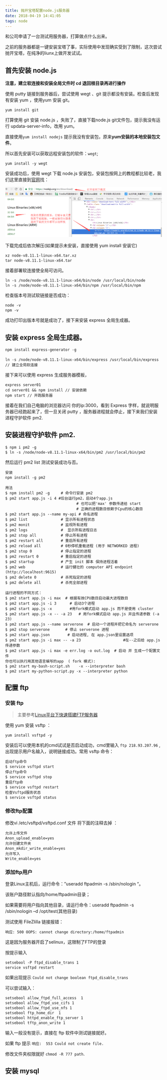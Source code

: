 ```yaml
---
title: 抛开宝塔配置node.js服务器
date: 2018-04-19 14:41:05
tags: node
---
```


和公司申请了一台测试用服务器，打算做点什么出来。

之前的服务器都是一键安装宝塔了事，实际使用中发现确实受到了限制，这次尝试抛开宝塔，在纯净的liunx上做开发试试。
<!-- more -->

## 首先安装 node.js

**注意，建立软连接和安装全局文件时 cd 退回根目录再进行操作**

使用 putty 链接到服务器后，尝试使用 wegt 、git 提示都没有安装。检查后发现有安装 yum ，使用yum 安装 git。

```
yum install git
```

打算使用 git 安装 node.js ，失败了，直接下载node.js git文件包，提示我没有运行 updata-server-info，改用 yum。

直接使用`yum install nodejs` 提示我没有安装包，原来**yum安装的本地安装包文件**。

所以首先安装可以获取远程安装包的软件：`wegt`;

```
yum install -y wegt
```

安装成功后，使用 wegt 下载 node.js 安装包，安装包按网上的教程都比较老，我们这里直接到[官网](https://nodejs.org/en/download/)找：

![](./2018-04-19-node-server-next/1.png)

下载完成后依次解压(如果提示未安装，直接使用 yum install 安装它)

```
xz node-v8.11.1-linux-x64.tar.xz
tar node-v8.11.1-linux-x64.tar
```

接着部署软连接使全局可访问。

```
ln -s /node/node-v8.11.1-linux-x64/bin/node /usr/local/bin/node
ln -s /node/node-v8.11.1-linux-x64/bin/npm /usr/local/bin/npm
```

检查版本号测试软链接是否成功：

```
node -v
npm -v
```

成功打印出版本号就是成功了，接下来安装 express 全局生成器。

## 安装 express 全局生成器。

```
npm install express-generator -g

ln -s /node/node-v8.11.1-linux-x64/bin/express /usr/local/bin/express // 建立全局软连接
```

接下来可以使用 express 生成服务器模板，

```
express server01
cd server01 && npm install // 安装依赖
npm start // 开跑服务器
```

接着在我们自己电脑的浏览器访问 你的ip:3000，看到 Express 字样，就说明服务器已经跑起来了，但一旦关闭 putty ，服务器进程就会停止，接下来我们安装进程守护软件 pm2.

## 安装进程守护软件 pm2.

```
$ npm i pm2 -g
$ ln -s /node/node-v8.11.1-linux-x64/bin/pm2 /usr/local/bin/pm2
```

然后运行 pm2 list 测试安装成功与否。

```
安装
npm install -g pm2

用法
$ npm install pm2 -g     # 命令行安装 pm2 
$ pm2 start app.js -i 4 #后台运行pm2，启动4个app.js 
                                # 也可以把'max' 参数传递给 start
                                # 正确的进程数目依赖于Cpu的核心数目
$ pm2 start app.js --name my-api # 命名进程
$ pm2 list               # 显示所有进程状态
$ pm2 monit              # 监视所有进程
$ pm2 logs               #  显示所有进程日志
$ pm2 stop all           # 停止所有进程
$ pm2 restart all        # 重启所有进程
$ pm2 reload all         # 0秒停机重载进程 (用于 NETWORKED 进程)
$ pm2 stop 0             # 停止指定的进程
$ pm2 restart 0          # 重启指定的进程
$ pm2 startup            # 产生 init 脚本 保持进程活着
$ pm2 web                # 运行健壮的 computer API endpoint (http://localhost:9615)
$ pm2 delete 0           # 杀死指定的进程
$ pm2 delete all         # 杀死全部进程

运行进程的不同方式：
$ pm2 start app.js -i max  # 根据有效CPU数目启动最大进程数目
$ pm2 start app.js -i 3      # 启动3个进程
$ pm2 start app.js -x        #用fork模式启动 app.js 而不是使用 cluster
$ pm2 start app.js -x -- -a 23   # 用fork模式启动 app.js 并且传递参数 (-a 23)
$ pm2 start app.js --name serverone  # 启动一个进程并把它命名为 serverone
$ pm2 stop serverone       # 停止 serverone 进程
$ pm2 start app.json        # 启动进程, 在 app.json里设置选项
$ pm2 start app.js -i max -- -a 23                   #在--之后给 app.js 传递参数
$ pm2 start app.js -i max -e err.log -o out.log  # 启动 并 生成一个配置文件
你也可以执行用其他语言编写的app  ( fork 模式):
$ pm2 start my-bash-script.sh    -x --interpreter bash
$ pm2 start my-python-script.py -x --interpreter python
```

## 配置 ftp 

### 安装 ftp

> 主要参考[Linux平台下快速搭建FTP服务器](https://blog.csdn.net/wantaway314/article/details/52584531)

使用 yum 安装 vsftp ：

```
yum install vsftpd -y
```

安装后可以使用本机的cmd试试是否启动成功，cmd里输入 `ftp 218.93.207.96` ,出现提示用户名输入，说明链接成功。常用 vsftp 命令：

```
启动ftp命令
$ service vsftpd start
停止ftp命令
$ service vsftpd stop
重启ftp命
$ service vsftpd restart
检查Vsftpd服务状态
$ service vsftpd status
```

### 修改ftp配置

修改vi /etc/vsftpd/vsftpd.conf 文件 将下面的注释去掉 ：

```
允许上传文件
Anon_upload_enable=yes 
允许创建文件夹
Anon_mkdir_write_enable=yes 
允许写入
Write_enable=yes
```

### 添加ftp用户

登录Linux主机后，运行命令：”useradd ftpadmin -s /sbin/nologin “。

该账户路径默认指向/home/ftpadmin目录；

如果需要将用户指向其他目录，请运行命令：useradd ftpadmin -s /sbin/nologin –d /opt/test(其他目录)

测试使用 FileZlilla 链接报错：

```
响应:	500 OOPS: cannot change directory:/home/ftpadmin
```

这是因为服务器开启了selinux，这限制了FTP的登录

按提示输入 

```
setsebool -P ftpd_disable_trans 1 
service vsftpd restart 
```

如果出现提示 `Could not change boolean ftpd_disable_trans`

可以尝试输入：

```
setsebool allow_ftpd_full_access  1
setsebool allow_ftpd_use_cifs 1
setsebool allow_ftpd_use_nfs 1
setsebool ftp_home_dir  1
setsebool httpd_enable_ftp_server 1
setsebool tftp_anon_write 1 
```

输入一般没有提示，直接在 ftp 软件中测试链接就好。

如果 ftp 提示 `响应:	553 Could not create file.`

修改文件夹权限就好 `chmod -R 777 path`.

## 安装 mysql